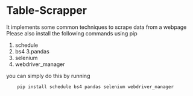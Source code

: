 # Table-Scrapper
It implements some common techniques to scrape data from a webpage
Please also install the following commands using pip
1. schedule
2. bs4
3.pandas
4. selenium
5. webdriver_manager

you can simply do this by running



        pip install schedule bs4 pandas selenium webdriver_manager
